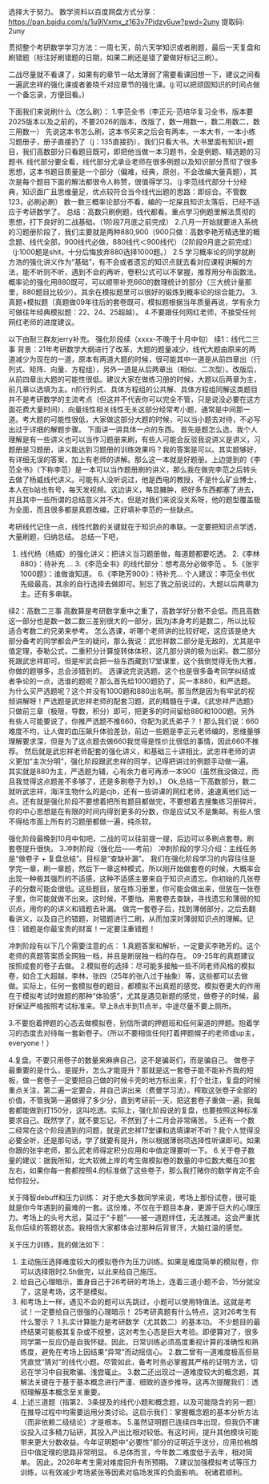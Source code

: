 选择大于努力。
数学资料以百度网盘方式分享：
 https://pan.baidu.com/s/1u9lVxmx_z163v7Pidzv6uw?pwd=2uny 
 提取码: 2uny 

贯彻整个考研数学学习方法：一周七天，前六天学知识或者刷题，最后一天复盘和刷错题（标注好刷错题的日期，如果二刷还是错了要做好标记三刷）。

二战尽量就不看课了，如果有的章节一站太薄弱了需要看课回想一下，建议之间看一遍武忠祥的强化课或者姜晓千对应章节的强化课。(j:可以把顽固知识的时间点做一个备忘录，方便回看。)

下面我们来说刷什么（怎么刷）：
1.李范全书（李正元-范培华复习全书，版本要2025版本以及之前的，不要2026的版本，改版了，数一用数一，数二用数二，数三用数一）
先说这本书怎么刷，这本书买来之后会有两本，一本大书，一本小练习题册子，册子直接扔了（j：135直接扔），我们只看大书。大书里面有知识+题目，我们高数部分只看题目既可，即把他当做一本习题书，全是例题、精选题的习题书.
线代部分要全看，线代部分尤承业老师在很多例题以及知识部分贯彻了很多思想，这本书题目质量是一个部分（偏难，经典，原创，不会改编大量真题），其次是每个题目下面的解法都很令人称赞，很值得学习。（j:李范线代部分十分经典，知识面广且思维量足，优点较符合当今线代出题的思路：即综合。不管数123，必刷必刷）
数一数三概率论部分不看，编的一坨屎且知识太落后，已经不适应于考研数学了。
总结：高数只刷例题，线代都看。重点学习例题里解法贯彻的思想，打下良好的二战基础。（1阶段7月底之前完成）
2.八月一开始就要进入系统的习题册阶段了，我们主要就是两种880,900（900只做：高数李艳芳精选里的概念题、线代全部，900线代必做，880线代＜900线代）（2阶段9月底之前完成）（j:1000题是shit，十分后悔放弃880选择1000题。）
2.5 学习概率论的同学就刷方浩的强化讲义作为“基础”，有不会或者遗忘的知识点就去看对应课程讲解的方法，能不听则不听，遇到不会的再听，卷积公式可以不掌握，推荐用分布函数法。概率论的强化用880既可，可以顺带补充660的数理统计的部分（三大统计量那里，880题目比较少）。其余在模拟题里可以很好的锻炼到概率论的综合能力。
3.真题+模拟题（真题做09年往后的套卷既可，模拟题根据当年质量再说，学有余力可做往年经典模拟题：22、24、25超越）。
4.不要跟任何网红老师，不接受任何网红老师的进度建议。




以下由耐三群友jerry补充。
强化阶段续（xxxx-不晚于十月中旬）
续1：线代二三事
背景：21年考研数学大纲进行了改革，大题的题量减少，线代大题由原来的两道减少为现在的一道，原本有两道大题的时候，很可能其中一道是从前四章出（行列式、矩阵、向量、方程组），另外一道是从后两章出（相似、二次型）。改版后，从前四章出大题的可能性很低。建议大家在做练习册的时候，大题以后两章为主，前几章以选填为主。n阶行列式、具体方程组的公共解、具体方程组同解这类题目并不是考研数学的主流考点（但这并不代表你可以完全不管，只是说没必要在这方面花费大量时间），向量线性相关线性无关这部分经常考小题，通常是中间那一道。考大题的可能性很低，大家做这部分大题的时候，可以当小题去对待，不必写出过于详细的解题步骤。
下面讲一讲具体一点的东西。
首先是题怎么选，我个人理解是有一些讲义也可以当作习题册来刷，有些人可能会反驳我说讲义是讲义，习题册是习题册，讲义能达到习题册的训练效果吗？我的答案是可以。其实题够好，有详细无误的答案，加上有老师的讲解。那么这一本就是好题册。上边提到的《李范全书》（下称李范）是一本可以当作题册刷的讲义，那么我在做完李范之后转头去做了杨威线代讲义。可能有人没听说过，他是西电的教授，不是什么矿业博士，本人在b站也有号，每天发视频。这边讲义，略显臃肿，把好多东西都塞了进去，并且其中一些所谓的总结意义并不大，但是对我们来说没关系呀，他的题型覆盖极为全面，而且很多都是真题改编，正好填补李范的一些缺点。

考研线代记住一点，线性代数的关键就在于知识点的串联。一定要把知识点学透，大量刷题，归纳总结。
总结一下吧，
1. 线代杨（杨威）的强化讲义：把讲义当习题册做，每道题都要吃透。
2.《李林880》：待补充 …
3.《李范全书》的线代部分：想考高分必做李范 。
5.《张宇1000题》：谁做谁知道。
6.《李艳芳900》：待补充…
个人建议：李范全书优先级最高，其余的自行选择去做即可。别忘了我之前说过的，大题以后两章为主。还有多串联。


续2：高数二三事
高数算是考研数学重中之重了，高数学好分数不会低。而且高数这一部分也是数一数二数三差别很大的一部分，因为j本身考的是数二，所以比较适合考数二的兄弟来参考。
怎么选课，听哪个老师讲的比较好呢，这应该是绝大部分备考的同学都会产生的疑问，那么我说：武忠祥数二部分是无敌的，尤其是中值定理，泰勒公式，二重积分计算旋转体体积，这几部分讲的极为出彩。数二部分死跟武忠祥即可。但是牢武会把一些东西藏到17堂课里，这个我倒觉得无伤大雅，你做的题够多，总会涉猎到的。
选课说完说选题。这个也是很多备考同学纠结或者争论的一点，选谁的题呢？那么首先给1000题扔了，买一本880，和严选题。
为什么买严选题呢？这个并没有1000题和880出名啊。那当然是因为有牢武的视频讲解呀！严选题是武忠祥老师的配套习题，武的精髓在于课。《武忠祥严选题》只做前三章（极限，导数，积分）即可，把更多的时间留给880和1000题。另外有些人可能要说了，你推严选题不推660，你配为武氏弟子？！那么我们说：660难度不均，让人做的血压飙升体验差劲，前边一些题是李正元老师编的，思维量够理解要求深，但是为了这点题去做660我觉得是性价比很低的事情，因此660不推荐。
然后就是武忠祥老师配套的强化讲义，和基础三十讲相比，武忠祥老师的讲义更加“主次分明”，强化阶段跟武忠祥的同学，记得把讲过的例题手动做一遍。
其实就是880为主，严选题为辅，心有余力者可再添一本900（虽然我没做过，而且我觉得这点题差不多够了，还是多刷卷子为妙。）
Ok,总结一下高数部分，数二就听武忠祥，海洋生物什么的是cjb，还有一些讲课的网红老师，速速离他们远一点。还有就是强化阶段不要想着把所有题目都做完，不要想着去搜集练习册碎片。你的中心思想是在有限的时间内得到更多的分数，你是应试又不是集邮。有些人恨不得给市面上所有的习题册都做一遍，纯杀软。

强化阶段最晚到10月中旬吧，二战的可以往前提一提，后边可以多刷点套卷。刷套卷提升很快。
3.冲刺阶段（强化后——考前）
冲刺阶段的学习介绍：主线任务是“做卷子 + 复盘总结”。目标是“查缺补漏”。
我们在强化阶段学习的内容往往是学完一章，刷一章题，然后下一章这种模式，所以刚开始做套卷的时候，大概率会出现一种极其强烈的不适感，这种不适感主要来自于知识点遗忘。你初始的几张卷子的分数可能会很低。这些题目，放在练习册里，你可能会做出来，但放在一张卷子里，你可能就做不出来。这时候，不要怕。用套卷去查缺，寻找遗忘和薄弱的知识点，用你的的讲义和错题去补漏。
做完一套卷子后，找到薄弱部分，之后去翻看讲义，以及自己的错题，对错题进行二刷，从而加深对薄弱知识点的理解。记住：错题是你最宝贵的财富！一定要注重错题！

冲刺阶段有以下几个需要注意的点：
1.真题答案和解析，一定要买李艳芳的。这个老师的真题答案质全网独一档，并且是断层独一档的存在。
09-25年的真题建议按照成套的卷子去做。
2.模拟卷的选择：尽可能多接触一些不同老师风格的模拟卷，如合工大超越，李林，张四（25年的张八过于抽象）等，这些都可以去做做。实际上，任何一套模拟卷的题目，都模拟不出真题的感觉。模拟卷更大的作用在于模拟考试时做题的那种“体验感”，尤其是遇见新题的感觉，做卷子的时候，最好保证严格按照考试标准来。早上8点半到11点半，中途尽量不要上厕所。

3.不要抱着押题的心态去做模拟卷，别信所谓的押题班和任何渠道的押题。抱着学习的态度去对待每一套新卷子。（所以不要相信任何打着押题幌子的老师或up主，everyone！）

4.复盘。不要只用卷子的数量来麻痹自己，这不是骗哥们，而是骗自己。 
做卷子最重要的是什么，是提升，怎么才能提升？那就是这一套卷子能不能补齐我的短板，做一套卷子一定要把自己做的时候卡壳的地方标出来，打个批注，复盘的时候重点关注，第二遍一定要会，并自己讲出来（费曼学习法）。榨取这张卷子全部的价值，不管我第一遍做得了多少分，直到考研前一天，把这套卷子重做一遍，我每套都能做到打150分，这叫吃透。实际上，强化阶段说的复盘，也要按照这种标准要求自己。既然学了，就不要忘记，不然到了十二月会非常痛苦。
5.还有一个数二经常在这个阶段遇到的问题，就是武忠祥17堂课和选填课听不听？我个人觉得没必要全听，还是那句话，学了就要有提升，所以根据薄弱项选择性听课即可。如果你跟的张宇老师，那么武老师得定积分应用和中值定理要听一下。
6.关于卷子数量的建议：据我所知，北大软微上岸的考生做模拟卷的数量的中位数大概在30套左右，如果你每一套都按照4.的标准做了这些卷子，那么我打赌你的数学肯定不会给你拉分。

关于降智debuff和压力训练：
对于绝大多数同学来说，考场上那份试卷，很可能就是你今年遇到的最难的一套。这份难，不仅在于题目本身，更源于巨大的心理压力。考场上的头号大忌，莫过于“卡题”——被一道题绊住，无法推进。这会严重扰乱你后续的答题状态。我相信大家都体会过那种后背冒汗，大脑红温的感觉。

关于压力训练，我的做法如下：
1.	主动施压选择难度较大的模拟卷作为压力训练。如果是难度简单的模拟卷，你可以选择限时2.5h做完，以此来给自己施压。
2.	给自己心理暗示，置身自己于26考研的考场上，连着三道小题不会，15分就没了，这是考场，这不是模拟。
3.	和考场上一样，遇见不会的题可以先跳过，小题可以使用特值法。这就是考试！一定要给自己很强的心理暗示！
25考研真题有什么特点，这对26考生有什么警示？
1.扎实计算能力是考研数学（尤其数二）的基本功。 不少题目的最终结果可能极其复杂或不规整，这对考生心态是巨大考验。即便算对了，很多同学第一反应仍是自我怀疑。因此，日常训练必须高度重视计算的准确性和熟练度，避免在考场上因结果“异常”而动摇信心。
2.数二曾有一道难度极高但易凭直觉“猜对”的线代小题。尽管如此，备考时务必掌握其严格的证明方法，切忌在学习中自我欺骗、浅尝辄止。
3.数二还出现过一道难度较大的概念题，其解法关键在于基于基本概念进行严谨、细致的逐步推导。这再次提醒我们：透彻理解基本概念至关重要。
4. 上述三道题（指第2、3条提及的线代小题和概念题，以及可能隐含的另一题）在推导过程中均需要运用分类讨论。这启示我们：掌握概念题的基本分析方法（而非依赖二级结论）才是根本。
5.虽然证明题已连续四年出现，但我仍不建议投入过多精力钻研，其投入产出比相对较低。有这时间，提升其他模块可能带来更大分数收益。今年证明题中“必要性”部分的证明近乎送分，应用拉格朗日中值定理的思路非常明显。
6.总体而言，今年数二难度低于去年，相对简单。 因此，2026年考生需对难度回升有所预期。
7.建议加强模拟考试等压力训练，以有效减少考场紧张等因素对临场发挥的负面影响。
祝诸君顺利。


